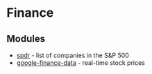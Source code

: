 # Finance

## Modules

* [spdr](https://github.com/bitquant/spdr) - list of companies in the S&P 500
* [google-finance-data](https://github.com/bitquant/google-finance-data) - real-time stock prices
